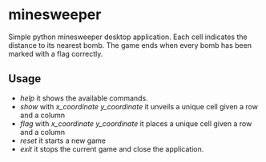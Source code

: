 # minesweeper
Simple python minesweeper desktop application.
Each cell indicates the distance to its nearest bomb. The game ends when every bomb has been marked with a flag correctly.
## Usage
- _help_ it shows the available commands.
- _show_  with _x_coordinate y_coordinate_ it unveils a unique cell given a row and a column
- _flag_  with  _x_coordinate y_coordinate_ it places a unique cell given a row and a column
- _reset_ it starts a new game
- _exit_ it stops the current game and close the application.
